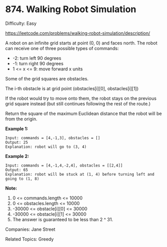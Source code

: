 # 874. Walking Robot Simulation

Difficulty: Easy

https://leetcode.com/problems/walking-robot-simulation/description/

A robot on an infinite grid starts at point (0, 0) and faces north.  The robot can receive one of three possible types of commands:

* -2: turn left 90 degrees
* -1: turn right 90 degrees
* 1 <= x <= 9: move forward x units

Some of the grid squares are obstacles. 

The i-th obstacle is at grid point (obstacles[i][0], obstacles[i][1])

If the robot would try to move onto them, the robot stays on the previous grid square instead (but still continues following the rest of the route.)

Return the square of the maximum Euclidean distance that the robot will be from the origin.


**Example 1:**
```
Input: commands = [4,-1,3], obstacles = []
Output: 25
Explanation: robot will go to (3, 4)
```
**Example 2:**
```
Input: commands = [4,-1,4,-2,4], obstacles = [[2,4]]
Output: 65
Explanation: robot will be stuck at (1, 4) before turning left and going to (1, 8)
``` 

**Note:**

1. 0 <= commands.length <= 10000
2. 0 <= obstacles.length <= 10000
3. -30000 <= obstacle[i][0] <= 30000
4. -30000 <= obstacle[i][1] <= 30000
5. The answer is guaranteed to be less than 2 ^ 31.

Companies: Jane Street

Related Topics: Greedy
